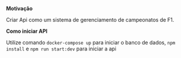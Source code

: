 **Motivação**

Criar Api como um sistema de gerenciamento de campeonatos de F1.

**Como iniciar API**

Utilize comando `docker-compose up` para iniciar o banco de dados, `npm install` e `npm run start:dev` para iniciar a api
